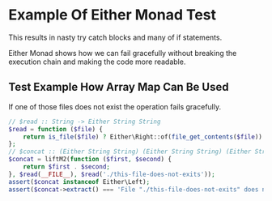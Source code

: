 # Example Of Either Monad Test
This results in nasty try catch blocks and many of if statements.

Either Monad shows how we can fail gracefully without breaking the execution chain and making the code more readable.


## Test Example How Array Map Can Be Used
If one of those files does not exist the operation fails gracefully.

```php
// $read :: String -> Either String String
$read = function ($file) {
    return is_file($file) ? Either\Right::of(file_get_contents($file)) : Either\Left::of(sprintf('File "%s" does not exists', $file));
};
// $concat :: (Either String String) (Either String String) (Either String String)
$concat = liftM2(function ($first, $second) {
    return $first . $second;
}, $read(__FILE__), $read('./this-file-does-not-exits'));
assert($concat instanceof Either\Left);
assert($concat->extract() === 'File "./this-file-does-not-exits" does not exists');
```
